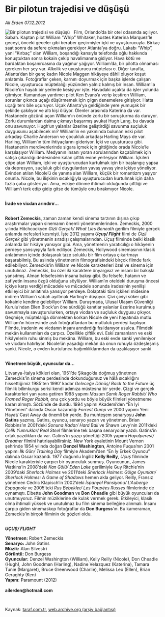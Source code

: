 # Bir pilotun trajedisi ve düşüşü

*Ali Erden 07.12.2012*

<div class="yazi"><img align="left" alt="Bir pilotun trajedisi ve düşüşü" border="0" src="http://www.taraf.com.tr/fotoraflar/makaleler/bir-pilotun-trajedisi-ve-dususu_3945_orijinal.jpg" style="border-right-width:10px; border-color:#FFFFFF"/><p>Film, Orlando’da bir otel odasında açılıyor. Sabah. Kaptan pilot William “Whip” Whitaker, hostes Katerina Marquez’le geceyi, önceki geceler gibi beraber geçirmişler içki ve uyuşturucuyla. Birkaç saat sonra da sefere çıkmaları gerekiyor Atlanta’ya doğru. Lakabı “Whip”, yani “Kırbaç” olan William, boşandığı karısıyla telefonda oğlu hakkında konuştuktan sonra kokain çekip havalimanına gidiyor. Hava kötü ve bardaktan boşanırcasına da yağmur yağıyor. William’da, bir pilotta olmaması gereken her şey var. Alkolik ve uyuşturucu müptelası o. Diğer tarafta, Atlanta’dan bir genç kadın Nicole Maggen hikâyeye dâhil oluyor koşut anlatımla. Fotoğraflar çeken, karnını doyurmak için başka işlerde çalışan Nicole, uyuşturucu müptelalığı yüzünden yalnız kalmış bir insan. William’la Nicole’ün hayatı bir yerlerde kesişiyor işte. Havadaki uçakta da işler yolunda gitmiyor. Kumandayı yardımcı pilot Ken Evans’a verip kestiren William, sorunlar çıkınca uçağı düşürmemek için çılgın denemelere girişiyor. Hatta uçağı ters bile uçuruyor. Uçak Atlanta’ya geldiğinde yere yumuşak bir şekilde çakılıyor ve altı kişi ölüyor. Ölenler arasında Katerina da var. Hastanede gözünü açan William’ın önünde zorlu bir soruşturma da duruyor. Zorlu durumlardan daima çıkmayı başarmış avukat Hugh Lang, bu davada onu savunuyor. Hugh’un yalanlar üzerine geliştirdiği savunma suçluluk duygusunu aşabilecek mi? William’ın en yakınında bulunan eski pilot arkadaşı Charlie Anderson ve çocukluk arkadaşı Harling Mays de var. Harling, William’ın tüm ihtiyaçlarını gideriyor. İçki ve uyuşturucu gibi. Hastanenin merdivenlerinde sigara içmek için gittiğinde orada Nicole’le karşılaşıyor William. Medyanın insanı yoran sorularından kaçabilmek için satışa çıkardığı dedesinden kalan çiftlik evine yerleşiyor William. İçkileri çöpe atan William, içki ve uyuşturucudan kurtulmak için bir başlangıç yapsa da depresyon, suçluluk gibi duygulardan yavaş yavaş yine içkiye yöneliyor. Evinden atılan Nicole’ü de yanına alan William, küçük bir romantizm yaşıyor onunla. Nicole, bu ilişkinin sıcaklığıyla uyuşturucudan kurtulmak için daha fazla çaba gösteriyor. Ama, eskiye dönme ihtimali olduğunda çiftliği ve William’ı terk edip gidip gitse de tümüyle onu bırakmıyor Nicole. </p>
<p><b><br/>İrade ve vicdan arındırır...</b></p>
<p><b><br/>Robert Zemeckis</b>, zaman zaman kendi sinema tarzının dışına çıkıp araştırmalar yapan sinemanın önemli yönetmenlerinden. Zemeckis, 2000 yılında Hitchcockyen <i>Gizli Gerçek/ What Lies Beneath</i> gerilim filmiyle gerçek anlamda nefesleri kesmişti. İşte 2012 yapımı <b><i>Uçuş/ Flight</i></b> filmi de <i>Gizli Gerçek</i> gibi yönetmenin sıradışı çalışmalarından. <i>Uçuş</i> filminde belki klasik anlamda bir hikâye yansıyor gibi. Ama, yönetmenin yaratıcılığı o hikâyenin perdeye yansıyışıyla fark ediliyor. Zemeckis, Hollywood sinemasının klasik anlatımının içinde dolaşarak taze soluklu bir film ortaya çıkartmayı başarabilmiş. Bu aslında yönetmenin filmografisindeki birçok filmde fark edilebiliyor. Zemeckis’in William ve Nicole karakterleri özel ve sinema için unutulmaz. Zemeckis, bu özel iki karaktere önyargısız ve insani bir bakışla yansıtmış. Alman felsefesinin insana bakışı gibi. Bu felsefe, hatanın ve zafiyetin insana özgü olduğunu söylüyor. William’ın oteldeki duruşma öncesi içkiye karşı verdiği mücadele ve mücadele sonunda iradesinin yenilişi etkileyici bir anlatımla yansıyor perdeye. Dolaptaki tüm içkileri midesine indiren William’ı sabah ayıltmak Harling’e düşüyor. Çivi çiviyi söker gibi kokainle kendine gelebiliyor William. Duruşmada, Ulusal Ulaşım Güvenliği Kurulu’ndan Ellen Block’un öne sürdüğü kanıtlar yalanlar üzerine kurulmuş savunmayla savuşturulurken, ortaya vicdan ve suçluluk duygusu çıkıyor. Geçmişe, müptelalığa dönmekten korkan Nicole de yeni hayatında mutlu. William’ın hücresinde asılı fotoğraflardan bu mutluluk perdeyi kaplıyor. Filmde, iradenin ve vicdanın insanı arındırdığı fısıldanıyor usulca. Filmdeki mekân kullanımları da çarpıcı. Özellikle çiftlik evi. Eski zamanların ve eski hikâyelerin ruhu sinmiş bu mekâna. William, bu eski evde sanki yenileniyor ve vicdanı hatırlıyor. Nicole’ün yaşadığı mekân da onun ruhuyla özdeşleşmiş sanki. Nicole, o evden kurtulunca bağımlılıklarından da uzaklaşıyor sanki. </p>
<p><b><br/>Yönetmen büyük, oyuncular da...</b> </p>
<p>Litvanya-İtalya kökleri olan, 1951’de Şikago’da doğmuş yönetmen Zemeckis’in sinema perdesinde dokunduğumuz ve hâlâ sıcaklığını hissettiğimiz 1985’ten 1990’ kadar <i>Geleceğe Dönüş/ Back to the Future</i> üç filmlik bilimkurgu serisi kendi adımıza müstesna bir yerde. Çizgi ve gerçek karakterleri yan yana getiren 1988 yapımı <i>Masum Sanık Roger Rabbit/ Who Framed Roger Rabbit</i>, onu çok yordu ve böyle büyük filmleri yönetmeme kararı almıştı. Sözünde de durdu. 1994 yapımı Akademi’den “En İyi Yönetmen” dalında Oscar kazandığı <i>Forrest Gump</i> ve 2000 yapımı Yeni Hayat/ Cast Away da önemli bir yerde. Bu muhteşem senaryoyu <b>John Gatins</b> yazmış. Gatins, oyuncu, senaryo yazarı ve yönetmen. Brian Robbins’ın 2001’deki <i>Sonuna Kadar/ Hard Ball</i> ve Shawn Levy’nin 2011’deki <i>Çelik Yumruklar/ Real Steel</i> filmlerine tek başına senaryolar yazdı. Gatins’in ortak yazdıkları da var. Gatins’in yazıp yönettiği 2005 yapımı <i>Hayalperest/ Dreamer</i> filmini hatırlayabilirsiniz. New York eyaletinin Mount Vernon şehrinde 1954 yılında doğan <b>Denzel Washington</b>, Antoine Fuqua’nın 2001 yapımı <i>İlk Gün/ Training Day</i> filmiyle Akademi’den “En İy Erkek Oyuncu” dalında Oscar kazandı. 1977 doğumlu İngiliz <b>Kelly Reilly</b>, <i>Uçuş</i> filminde Nicole karakteriyle çarpıcı bir oyunculuk sunmuş. Oyuncunun, James Watkins’in 2008’deki <i>Kan Gölü/ Eden Lake</i> gerilimiyle Guy Ritchie’nin 2009’daki <i>Sherlock Holmes</i> ve 2011’deki <i>Sherlock Holmes: Gölge Oyunları/ Sherlock Holmes: A Game of Shadows</i> hemen akla geliyor. Reilly, Fransız yönetmen Cédric Klapisch’in 2002’deki <i>İspanyol Pansiyonu/ L’Auberge Espagnole</i> ve 2005’teki <i>Rus Bebekler/ Les Poupées Russes</i> filmlerinde de oynamıştı. Elbette <b>John Goodman</b> ve <b>Don Cheadle</b> gibi büyük oyuncuları da unutmuyoruz. Filmin müziklerine de kulak vermek gerek. Etkileyici, klasik olma ihtimali yüksek ve unutulmaz bu film sinema belleğine alınmalı. İnsanı çarpıp giden sinemaskop fotoğraflar da <b>Don Burgess</b>’ın. Bu kameraman, Zemeckis’in birçok filminin de gözleri oldu.</p>
<p><b><i><br/>UÇUŞ/ FLIGHT</i></b><b><i></i></b></p>
<p><b>Yönetmen:</b> Robert Zemeckis<b><br/>Senaryo:</b> John Gatins<b><br/>Müzik:</b> Alan Silvestri<b><br/>Görüntü:</b> Don Burgess<b><br/>Oyuncular:</b> Denzel Washington (William), Kelly Reilly (Nicole), Don Cheadle (Hugh), John Goodman (Harling), Nadine Velazquez (Katerina), Tamara Tunie (Margaret), Bruce Greenwood (Charlie), Melissa Leo (Ellen), Brian Geraghty (Ken)<b><br/>Yapım:</b> Paramount (2012)<br/><br/><b>ailerden@hotmail.com</b></p>
<p> </p>
</div>

Kaynak: [taraf.com.tr](http://www.taraf.com.tr:80/ali-erden/makale-bir-pilotun-trajedisi-ve-dususu.htm), [web.archive.org (arşiv bağlantısı)](http://web.archive.org/web/20121208170202/http://www.taraf.com.tr:80/ali-erden/makale-bir-pilotun-trajedisi-ve-dususu.htm)
